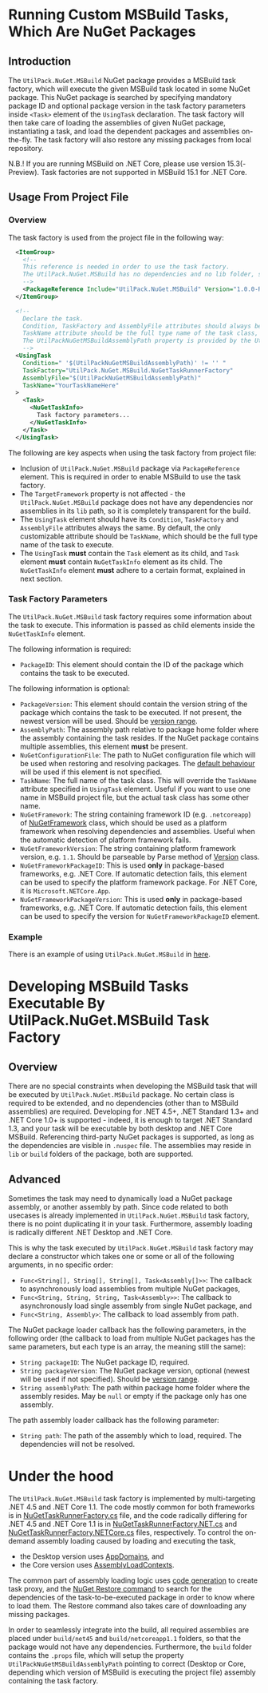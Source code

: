 # Running Custom MSBuild Tasks, Which Are NuGet Packages
## Introduction
The ```UtilPack.NuGet.MSBuild``` NuGet package provides a MSBuild task factory, which will execute the given MSBuild task located in some NuGet package.
This NuGet package is searched by specifying mandatory package ID and optional package version in the task factory parameters inside ```<Task>``` element of the ```UsingTask``` declaration.
The task factory will then take care of loading the assemblies of given NuGet package, instantiating a task, and load the dependent packages and assemblies on-the-fly.
The task factory will also restore any missing packages from local repository.

N.B.! If you are running MSBuild on .NET Core, please use version 15.3(-Preview).
Task factories are not supported in MSBuild 15.1 for .NET Core.

## Usage From Project File
### Overview
The task factory is used from the project file in the following way:
```xml
  <ItemGroup>
    <!--
    This reference is needed in order to use the task factory.
    The UtilPack.NuGet.MSBuild has no dependencies and no lib folder, so it should be very transparent.
    -->
    <PackageReference Include="UtilPack.NuGet.MSBuild" Version="1.0.0-RC7"/>
  </ItemGroup>

  <!-- 
    Declare the task.
    Condition, TaskFactory and AssemblyFile attributes should always be the same.
    TaskName attribute should be the full type name of the task class, however it can be overridden inside <Task> element.
    The UtilPackNuGetMSBuildAssemblyPath property is provided by the UtilPack.NuGet.MSBuild package.
    -->
  <UsingTask
    Condition=" '$(UtilPackNuGetMSBuildAssemblyPath)' != '' "
    TaskFactory="UtilPack.NuGet.MSBuild.NuGetTaskRunnerFactory"
    AssemblyFile="$(UtilPackNuGetMSBuildAssemblyPath)"
    TaskName="YourTaskNameHere"
  >
    <Task>
      <NuGetTaskInfo>
        Task factory parameters...
      </NuGetTaskInfo>
    </Task>
  </UsingTask>
```

The following are key aspects when using the task factory from project file:
* Inclusion of ```UtilPack.NuGet.MSBuild``` package via ```PackageReference``` element. This is required in order to enable MSBuild to use the task factory.
* The ```TargetFramework``` property is not affected - the ```UtilPack.NuGet.MSBuild``` package does not have any dependencies nor assemblies in its ```lib``` path, so it is completely transparent for the build.
* The ```UsingTask``` element should have its ```Condition```, ```TaskFactory``` and ```AssemblyFile``` attributes always the same. By default, the only customizable attribute should be ```TaskName```, which should be the full type name of the task to execute.
* The ```UsingTask``` __must__ contain the ```Task``` element as its child, and ```Task``` element __must__ contain ```NuGetTaskInfo``` element as its child. The ```NuGetTaskInfo``` element __must__ adhere to a certain format, explained in next section.

### Task Factory Parameters
The ```UtilPack.NuGet.MSBuild``` task factory requires some information about the task to execute.
This information is passed as child elements inside the ```NuGetTaskInfo``` element.

The following information is required:
* ```PackageID```: This element should contain the ID of the package which contains the task to be executed.

The following information is optional:
* ```PackageVersion```: This element should contain the version string of the package which contains the task to be executed. If not present, the newest version will be used. Should be [version range](https://docs.microsoft.com/en-us/nuget/create-packages/dependency-versions#version-ranges).
* ```AssemblyPath```: The assembly path relative to package home folder where the assembly containing the task resides. If the NuGet package contains multiple assemblies, this element __must__ be present.
* ```NuGetConfigurationFile```: The path to NuGet configuration file which will be used when restoring and resolving packages. The [default behaviour](https://docs.microsoft.com/en-us/nuget/consume-packages/configuring-nuget-behavior#config-file-locations-and-uses) will be used if this element is not specified.
* ```TaskName```: The full name of the task class. This will override the ```TaskName``` attribute specified in ```UsingTask``` element. Useful if you want to use one name in MSBuild project file, but the actual task class has some other name.
* ```NuGetFramework```: The string containing framework ID (e.g. ```.netcoreapp```) of [NuGetFramework](https://github.com/NuGet/NuGet.Client/blob/dev/src/NuGet.Core/NuGet.Frameworks/NuGetFramework.cs) class, which should be used as a platform framework when resolving dependencies and assemblies. Useful when the automatic detection of platform framework fails.
* ```NuGetFrameworkVersion```: The string containing platform framework version, e.g. ```1.1```. Should be parseable by Parse method of [Version](https://docs.microsoft.com/en-us/dotnet/api/system.version) class.
* ```NuGetFrameworkPackageID```: This is used __only__ in package-based frameworks, e.g. .NET Core. If automatic detection fails, this element can be used to specify the platform framework package. For .NET Core, it is ```Microsoft.NETCore.App```.
* ```NuGetFrameworkPackageVersion```: This is used __only__ in package-based frameworks, e.g. .NET Core. If automatic detection fails, this element can be used to specify the version for ```NuGetFrameworkPackageID``` element.

### Example
There is an example of using ```UtilPack.NuGet.MSBuild``` in [here](../UtilPack.NuGet.MSBuild.TestProject).

# Developing MSBuild Tasks Executable By UtilPack.NuGet.MSBuild Task Factory
## Overview
There are no special constraints when developing the MSBuild task that will be executed by ```UtilPack.NuGet.MSBuild``` package.
No certain class is required to be extended, and no dependencies (other than to MSBuild assemblies) are required.
Developing for .NET 4.5+, .NET Standard 1.3+ and .NET Core 1.0+ is supported - indeed, it is enough to target .NET Standard 1.3, and your task will be executable by both desktop and .NET Core MSBuild.
Referencing third-party NuGet packages is supported, as long as the dependencies are visible in ```.nuspec``` file.
The assemblies may reside in ```lib``` or ```build``` folders of the package, both are supported.

## Advanced
Sometimes the task may need to dynamically load a NuGet package assembly, or another assembly by path.
Since code related to both usecases is already implemented in ```UtilPack.NuGet.MSBuild``` task factory, there is no point duplicating it in your task.
Furthermore, assembly loading is radically different .NET Desktop and .NET Core.

This is why the task executed by ```UtilPack.NuGet.MSBuild``` task factory may declare a constructor which takes one or some or all of the following arguments, in no specific order:
* ```Func<String[], String[], String[], Task<Assembly[]>>```: The callback to asynchronously load assemblies from multiple NuGet packages,
* ```Func<String, String, String, Task<Assembly>>```: The callback to asynchronously load single assembly from single NuGet package, and
* ```Func<String, Assembly>```: The callback to load assembly from path.

The NuGet package loader callback has the following parameters, in the following order (the callback to load from multiple NuGet packages has the same parameters, but each type is an array, the meaning still the same):
* ```String packageID```: The NuGet package ID, required.
* ```String packageVersion```: The NuGet package version, optional (newest will be used if not specified). Should be [version range](https://docs.microsoft.com/en-us/nuget/create-packages/dependency-versions#version-ranges).
* ```String assemblyPath```: The path within package home folder where the assembly resides. May be ```null``` or empty if the package only has one assembly.

The path assembly loader callback has the following parameter:
* ```String path```: The path of the assembly which to load, required. The dependencies will not be resolved.

# Under the hood
The ```UtilPack.NuGet.MSBuild``` task factory is implemented by multi-targeting .NET 4.5 and .NET Core 1.1.
The code mostly common for both frameworks is in [NuGetTaskRunnerFactory.cs](NuGetTaskRunnerFactory.cs) file, and the code radically differing for .NET 4.5 and .NET Core 1.1 is in [NuGetTaskRunnerFactory.NET.cs](NuGetTaskRunnerFactory.NET.cs) and [NuGetTaskRunnerFactory.NETCore.cs](NuGetTaskRunnerFactory.NETCore.cs) files, respectively.
To control the on-demand assembly loading caused by loading and executing the task,
* the Desktop version uses [AppDomains](https://docs.microsoft.com/en-us/dotnet/api/system.appdomain?view=netframework-4.5), and
* the Core version uses [AssemblyLoadContexts](https://docs.microsoft.com/en-us/dotnet/api/system.runtime.loader.assemblyloadcontext?view=netcore-1.1).

The common part of assembly loading logic uses [code generation](https://docs.microsoft.com/en-us/dotnet/api/system.reflection.emit?view=netframework-4.5) to create task proxy, and the [NuGet Restore command](https://github.com/NuGet/NuGet.Client/tree/dev/src/NuGet.Core/NuGet.Commands/RestoreCommand) to search for the dependencies of the task-to-be-executed package in order to know where to load them.
The Restore command also takes care of downloading any missing packages.

In order to seamlessly integrate into the build, all required assemblies are placed under ```build/net45``` and ```build/netcoreapp1.1``` folders, so that the package would not have any dependencies.
Furthermore, the ```build``` folder contains the ```.props``` file, which will setup the property ```UtilPackNuGetMSBuildAssemblyPath``` pointing to correct (Desktop or Core, depending which version of MSBuild is executing the project file) assembly containing the task factory.